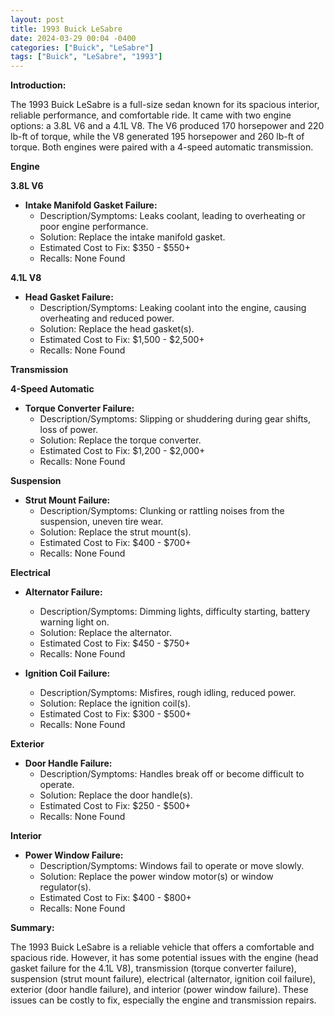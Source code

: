 ```yaml
---
layout: post
title: 1993 Buick LeSabre
date: 2024-03-29 00:04 -0400
categories: ["Buick", "LeSabre"]
tags: ["Buick", "LeSabre", "1993"]
---
```

**Introduction:**

The 1993 Buick LeSabre is a full-size sedan known for its spacious interior, reliable performance, and comfortable ride. It came with two engine options: a 3.8L V6 and a 4.1L V8. The V6 produced 170 horsepower and 220 lb-ft of torque, while the V8 generated 195 horsepower and 260 lb-ft of torque. Both engines were paired with a 4-speed automatic transmission.

**Engine**

**3.8L V6**

* **Intake Manifold Gasket Failure:**
  - Description/Symptoms: Leaks coolant, leading to overheating or poor engine performance.
  - Solution: Replace the intake manifold gasket.
  - Estimated Cost to Fix: $350 - $550+
  - Recalls: None Found

**4.1L V8**

* **Head Gasket Failure:**
  - Description/Symptoms: Leaking coolant into the engine, causing overheating and reduced power.
  - Solution: Replace the head gasket(s).
  - Estimated Cost to Fix: $1,500 - $2,500+
  - Recalls: None Found

**Transmission**

**4-Speed Automatic**

* **Torque Converter Failure:**
  - Description/Symptoms: Slipping or shuddering during gear shifts, loss of power.
  - Solution: Replace the torque converter.
  - Estimated Cost to Fix: $1,200 - $2,000+
  - Recalls: None Found

**Suspension**

* **Strut Mount Failure:**
  - Description/Symptoms: Clunking or rattling noises from the suspension, uneven tire wear.
  - Solution: Replace the strut mount(s).
  - Estimated Cost to Fix: $400 - $700+
  - Recalls: None Found

**Electrical**

* **Alternator Failure:**
  - Description/Symptoms: Dimming lights, difficulty starting, battery warning light on.
  - Solution: Replace the alternator.
  - Estimated Cost to Fix: $450 - $750+
  - Recalls: None Found

* **Ignition Coil Failure:**
  - Description/Symptoms: Misfires, rough idling, reduced power.
  - Solution: Replace the ignition coil(s).
  - Estimated Cost to Fix: $300 - $500+
  - Recalls: None Found

**Exterior**

* **Door Handle Failure:**
  - Description/Symptoms: Handles break off or become difficult to operate.
  - Solution: Replace the door handle(s).
  - Estimated Cost to Fix: $250 - $500+
  - Recalls: None Found

**Interior**

* **Power Window Failure:**
  - Description/Symptoms: Windows fail to operate or move slowly.
  - Solution: Replace the power window motor(s) or window regulator(s).
  - Estimated Cost to Fix: $400 - $800+
  - Recalls: None Found

**Summary:**

The 1993 Buick LeSabre is a reliable vehicle that offers a comfortable and spacious ride. However, it has some potential issues with the engine (head gasket failure for the 4.1L V8), transmission (torque converter failure), suspension (strut mount failure), electrical (alternator, ignition coil failure), exterior (door handle failure), and interior (power window failure). These issues can be costly to fix, especially the engine and transmission repairs.
